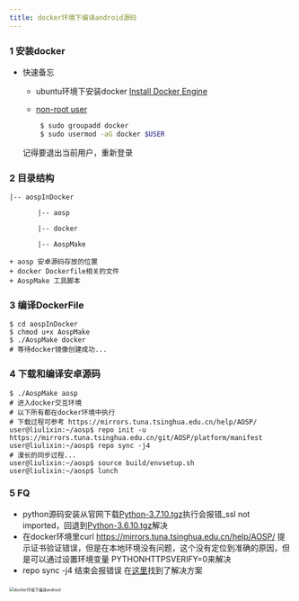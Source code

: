 ```yaml
---
title: docker环境下编译android源码
---
```




### 1 安装docker

+ 快速备忘

  + ubuntu环境下安装docker [Install Docker Engine]( https://docs.docker.com/engine/install/ubuntu/)

  + [non-root user](https://docs.docker.com/engine/install/linux-postinstall/#manage-docker-as-a-non-root-user)

     ```sh
      $ sudo groupadd docker
      $ sudo usermod -aG docker $USER
     ```

   记得要退出当前用户，重新登录

### 2 目录结构

	|-- aospInDocker
	
	       |-- aosp    
	
	       |-- docker 
	
	       |-- AospMake 

	+ aosp 安卓源码存放的位置
	+ docker Dockerfile相关的文件
	+ AospMake 工具脚本

### 3 编译DockerFile

```shell
$ cd aospInDocker
$ chmod u+x AospMake
$ ./AospMake docker 
# 等待docker镜像创建成功...

```



### 4 下载和编译安卓源码

```
$ ./AospMake aosp 
# 进入docker交互环境
# 以下所有都在docker环境中执行
# 下载过程可参考 https://mirrors.tuna.tsinghua.edu.cn/help/AOSP/ 
user@liulixin:~/aosp$ repo init -u https://mirrors.tuna.tsinghua.edu.cn/git/AOSP/platform/manifest
user@liulixin:~/aosp$ repo sync -j4
# 漫长的同步过程...
user@liulixin:~/aosp$ source build/envsetup.sh
user@liulixin:~/aosp$ lunch
```



### 5 FQ

+ python源码安装从官网下载[Python-3.7.10.tgz](https://www.python.org/ftp/python/3.7.10/Python-3.7.10.tgz)执行会报错_ssl not imported，回退到[Python-3.6.10.tgz](https://www.python.org/ftp/python/3.6.10/Python-3.6.10.tgz)解决
+ 在docker环境里curl https://mirrors.tuna.tsinghua.edu.cn/help/AOSP/ 提示证书验证错误，但是在本地环境没有问题，这个没有定位到准确的原因，但是可以通过设置环境变量 PYTHONHTTPSVERIFY=0来解决
+ repo sync -j4 结束会报错误 在[这里](https://blog.csdn.net/tkwxty/article/details/121333540)找到了解决方案

​	    <img src="docker环境下编译android/1.png" alt="docker环境下编译android" style="zoom:50%;" />





